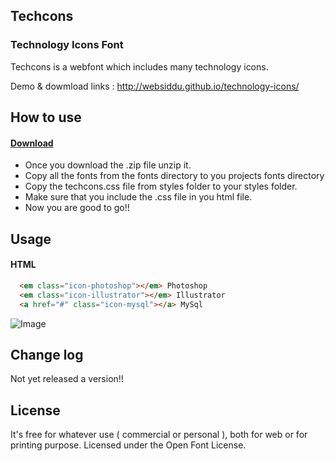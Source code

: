 ## Techcons
### Technology Icons Font

Techcons is a webfont which includes many technology icons.

Demo & dowmload links : http://websiddu.github.io/technology-icons/

## How to use

#### [Download](https://github.com/websiddu/techcons/archive/gh-pages.zip)

- Once you download the .zip file unzip it.
- Copy all the fonts from the fonts directory to you projects fonts directory
- Copy the techcons.css file from styles folder to your styles folder.
- Make sure that you include the .css file in you html file.
- Now you are good to go!!


## Usage

#### HTML

```HTML
  <em class="icon-photoshop"></em> Photoshop
  <em class="icon-illustrator"></em> Illustrator
  <a href="#" class="icon-mysql"></a> MySql
```

![Image](https://raw.githubusercontent.com/websiddu/technology-icons/master/app/images/sample.png)

## Change log
Not yet released a version!!

## License
It's free for whatever use ( commercial or personal ), both for web or for printing purpose. Licensed under the Open Font License.
